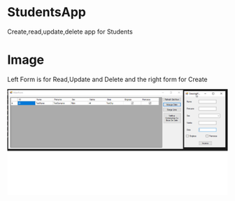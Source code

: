# StudentsApp
Create,read,update,delete app for Students

# Image
Left Form is for Read,Update and Delete and the right form for Create

![alt text](https://github.com/IonutDaniel99/Uniersity-Projects/blob/master/Database%20Management%20Systems/Images/image.png)
